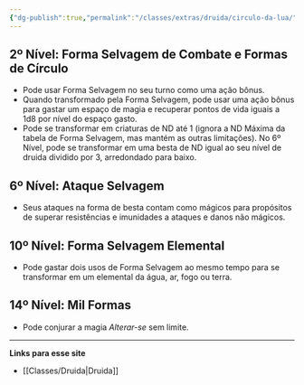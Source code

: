 ```yaml
---
{"dg-publish":true,"permalink":"/classes/extras/druida/circulo-da-lua/","created":"2024-07-23T19:27:31.973-03:00","updated":"2024-07-28T22:15:45.032-03:00"}
---
```



## 2º Nível: Forma Selvagem de Combate e Formas de Círculo
- Pode usar Forma Selvagem no seu turno como uma ação bônus. 
- Quando transformado pela Forma Selvagem, pode usar uma ação bônus para gastar um espaço de magia e recuperar pontos de vida iguais a 1d8 por nível do espaço gasto.
- Pode se transformar em criaturas de ND até 1 (ignora a ND Máxima da tabela de Forma Selvagem, mas mantém as outras limitações). No 6º Nível, pode se transformar em uma besta de ND igual ao seu nível de druida dividido por 3, arredondado para baixo.

## 6º Nível: Ataque Selvagem
- Seus ataques na forma de besta contam como mágicos para propósitos de superar resistências e imunidades a ataques e danos não mágicos.

## 10º Nível: Forma Selvagem Elemental
- Pode gastar dois usos de Forma Selvagem ao mesmo tempo para se transformar em um elemental da água, ar, fogo ou terra.

## 14º Nível: Mil Formas
- Pode conjurar a magia *Alterar-se* sem limite.
___
**Links para esse site**
- [[Classes/Druida\|Druida]]